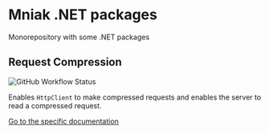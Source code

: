 # Mniak .NET packages

Monorepository with some .NET packages

## Request Compression
![GitHub Workflow Status](https://img.shields.io/github/workflow/status/mniak/dotnet-packages/RequestCompression)

Enables `HttpClient` to make compressed requests and enables the server to read a compressed request.

[Go to the specific documentation](/RequestCompression/README.md)
